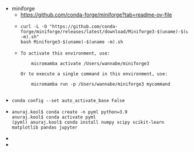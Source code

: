 - miniforge
	- https://github.com/conda-forge/miniforge?tab=readme-ov-file
	- ```
	  curl -L -O "https://github.com/conda-forge/miniforge/releases/latest/download/Miniforge3-$(uname)-$(uname -m).sh"
	  bash Miniforge3-$(uname)-$(uname -m).sh
	  ```
	- ```
	  To activate this environment, use:
	  
	      micromamba activate /Users/wannabe/miniforge3
	  
	  Or to execute a single command in this environment, use:
	  
	      micromamba run -p /Users/wannabe/miniforge3 mycommand
	  
	  
	  ```
- ```
  conda config --set auto_activate_base False
  ```
- ```
  anuraj.kool$ conda create -n pyml python=3.9
  anuraj.kool$ conda activate pyml
  (pyml) anuraj.kool$ conda install numpy scipy scikit-learn matplotlib pandas jupyter
  ```
-
-